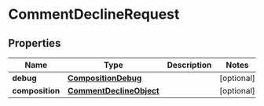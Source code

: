 

# CommentDeclineRequest

## Properties

Name | Type | Description | Notes
------------ | ------------- | ------------- | -------------
**debug** | [**CompositionDebug**](CompositionDebug.md) |  |  [optional]
**composition** | [**CommentDeclineObject**](CommentDeclineObject.md) |  |  [optional]



